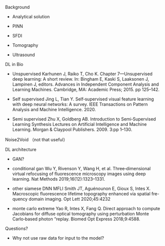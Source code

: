 Background

- Analytical solution
- PINN

- SFDI
- Tomography
- Ultrasound

DL in Bio

- Unspuervised
Karhunen J, Raiko T, Cho K. Chapter 7—Unsupervised
deep learning: A short review. In: Bingham E, Kaski S,
Laaksonen J, Lampinen J, editors. Advances in
Independent Component Analysis and Learning Machines.
Cambridge, MA: Academic Press; 2015. pp 125–142.

- Self supervised
Jing L, Tian Y. Self‐supervised visual feature learning with
deep neural networks: A survey. IEEE Transactions on
Pattern Analysis and Machine Intelligence. 2020.

- Semi supervised
Zhu X, Goldberg AB. Introduction to Semi‐Supervised
Learning Synthesis Lectures on Artificial Intelligence and
Machine Learning. Morgan & Claypool Publishers. 2009.
3:pp 1–130.

Noise2Void （not that useful）

DL architecture

- GAN?

- conditional gan
Wu Y, Rivenson Y, Wang H, et al. Three‐dimensional virtual
refocusing of fluorescence microscopy images using deep
learning. Nat Methods 2019;16(12):1323–1331.

- other siamese DNN MFLI
Smith JT, Aguénounon E, Gioux S, Intes X. Macroscopic
fluorescence lifetime topography enhanced via spatial fre-
quency domain imaging. Opt Lett 2020;45:4232

- monte carlo extreme 
Yao R, Intes X, Fang Q. Direct approach to compute
Jacobians for diffuse optical tomography using perturbation
Monte Carlo‐based photon “replay. Biomed Opt Express
2018;9:4588.


Questions?

- Why not use raw data for input to the model?




